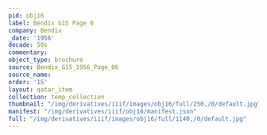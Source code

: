 ```yaml
---
pid: obj16
label: Bendix G15 Page 6
company: Bendix
_date: '1956'
decade: 50s
commentary: 
object_type: brochure
source: Bendix_G15_1956_Page_06
source_name: 
order: '15'
layout: qatar_item
collection: temp_collection
thumbnail: "/img/derivatives/iiif/images/obj16/full/250,/0/default.jpg"
manifest: "/img/derivatives/iiif/obj16/manifest.json"
full: "/img/derivatives/iiif/images/obj16/full/1140,/0/default.jpg"
---
```


